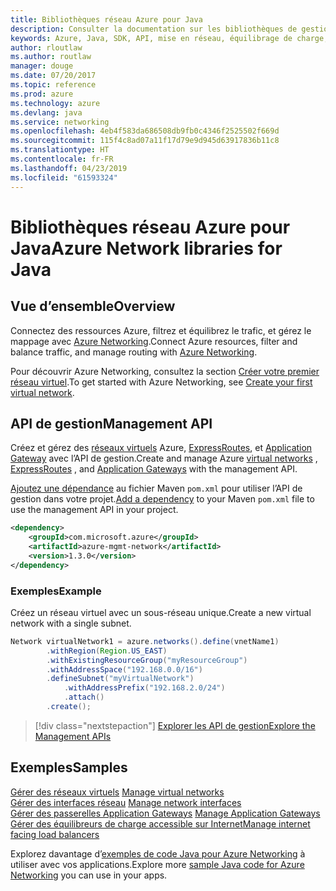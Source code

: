 ```yaml
---
title: Bibliothèques réseau Azure pour Java
description: Consulter la documentation sur les bibliothèques de gestion de réseau Java
keywords: Azure, Java, SDK, API, mise en réseau, équilibrage de charge, réseau virtuel, sous-réseau
author: rloutlaw
ms.author: routlaw
manager: douge
ms.date: 07/20/2017
ms.topic: reference
ms.prod: azure
ms.technology: azure
ms.devlang: java
ms.service: networking
ms.openlocfilehash: 4eb4f583da686508db9fb0c4346f2525502f669d
ms.sourcegitcommit: 115f4c8ad07a11f17d79e9d945d63917836b11c8
ms.translationtype: HT
ms.contentlocale: fr-FR
ms.lasthandoff: 04/23/2019
ms.locfileid: "61593324"
---
```

# <a name="azure-network-libraries-for-java"></a><span data-ttu-id="9212f-104">Bibliothèques réseau Azure pour Java</span><span class="sxs-lookup"><span data-stu-id="9212f-104">Azure Network libraries for Java</span></span>

## <a name="overview"></a><span data-ttu-id="9212f-105">Vue d’ensemble</span><span class="sxs-lookup"><span data-stu-id="9212f-105">Overview</span></span>

<span data-ttu-id="9212f-106">Connectez des ressources Azure, filtrez et équilibrez le trafic, et gérez le mappage avec [Azure Networking](/azure/networking/networking-overview).</span><span class="sxs-lookup"><span data-stu-id="9212f-106">Connect Azure resources, filter and balance traffic, and manage routing with [Azure Networking](/azure/networking/networking-overview).</span></span>

<span data-ttu-id="9212f-107">Pour découvrir Azure Networking, consultez la section [Créer votre premier réseau virtuel](/azure/virtual-network/virtual-network-get-started-vnet-subnet).</span><span class="sxs-lookup"><span data-stu-id="9212f-107">To get started with Azure Networking, see [Create your first virtual network](/azure/virtual-network/virtual-network-get-started-vnet-subnet).</span></span>

## <a name="management-api"></a><span data-ttu-id="9212f-108">API de gestion</span><span class="sxs-lookup"><span data-stu-id="9212f-108">Management API</span></span>

<span data-ttu-id="9212f-109">Créez et gérez des [réseaux virtuels](/azure/virtual-network/virtual-networks-overview) Azure, [ExpressRoutes](/azure/expressroute/), et [Application Gateway](/azure/application-gateway/) avec l’API de gestion.</span><span class="sxs-lookup"><span data-stu-id="9212f-109">Create and manage Azure [virtual networks](/azure/virtual-network/virtual-networks-overview) , [ExpressRoutes](/azure/expressroute/) , and [Application Gateways](/azure/application-gateway/) with the management API.</span></span>

<span data-ttu-id="9212f-110">[Ajoutez une dépendance](https://maven.apache.org/guides/getting-started/index.html#How_do_I_use_external_dependencies) au fichier Maven `pom.xml` pour utiliser l’API de gestion dans votre projet.</span><span class="sxs-lookup"><span data-stu-id="9212f-110">[Add a dependency](https://maven.apache.org/guides/getting-started/index.html#How_do_I_use_external_dependencies) to your Maven `pom.xml` file to use the management API in your project.</span></span>  

```XML
<dependency>
    <groupId>com.microsoft.azure</groupId>
    <artifactId>azure-mgmt-network</artifactId>
    <version>1.3.0</version>
</dependency>
```   

### <a name="example"></a><span data-ttu-id="9212f-111">Exemples</span><span class="sxs-lookup"><span data-stu-id="9212f-111">Example</span></span>

<span data-ttu-id="9212f-112">Créez un réseau virtuel avec un sous-réseau unique.</span><span class="sxs-lookup"><span data-stu-id="9212f-112">Create a new virtual network with a single subnet.</span></span>

```java
Network virtualNetwork1 = azure.networks().define(vnetName1)
        .withRegion(Region.US_EAST)
        .withExistingResourceGroup("myResourceGroup")
        .withAddressSpace("192.168.0.0/16")
        .defineSubnet("myVirtualNetwork")
            .withAddressPrefix("192.168.2.0/24")
            .attach()
        .create();
```

> [!div class="nextstepaction"]
> [<span data-ttu-id="9212f-113">Explorer les API de gestion</span><span class="sxs-lookup"><span data-stu-id="9212f-113">Explore the Management APIs</span></span>](/java/api/overview/azure/networking/management)

## <a name="samples"></a><span data-ttu-id="9212f-114">Exemples</span><span class="sxs-lookup"><span data-stu-id="9212f-114">Samples</span></span>

<span data-ttu-id="9212f-115">[Gérer des réseaux virtuels](https://github.com/Azure-Samples/network-java-manage-virtual-network) </span><span class="sxs-lookup"><span data-stu-id="9212f-115">[Manage virtual networks](https://github.com/Azure-Samples/network-java-manage-virtual-network) </span></span>  
<span data-ttu-id="9212f-116">[Gérer des interfaces réseau](https://github.com/Azure-Samples/network-java-manage-network-interface) </span><span class="sxs-lookup"><span data-stu-id="9212f-116">[Manage network interfaces](https://github.com/Azure-Samples/network-java-manage-network-interface) </span></span>  
<span data-ttu-id="9212f-117">[Gérer des passerelles Application Gateways](https://github.com/Azure-Samples/application-gateway-java-manage-simple-application-gateways) </span><span class="sxs-lookup"><span data-stu-id="9212f-117">[Manage Application Gateways](https://github.com/Azure-Samples/application-gateway-java-manage-simple-application-gateways) </span></span>  
[<span data-ttu-id="9212f-118">Gérer des équilibreurs de charge accessible sur Internet</span><span class="sxs-lookup"><span data-stu-id="9212f-118">Manage internet facing load balancers</span></span>](https://github.com/Azure-Samples/network-java-manage-internet-facing-load-balancers)   

<span data-ttu-id="9212f-119">Explorez davantage d’[exemples de code Java pour Azure Networking](https://azure.microsoft.com/resources/samples/?platform=java&term=network) à utiliser avec vos applications.</span><span class="sxs-lookup"><span data-stu-id="9212f-119">Explore more [sample Java code for Azure Networking](https://azure.microsoft.com/resources/samples/?platform=java&term=network) you can use in your apps.</span></span>
